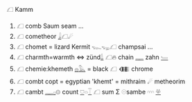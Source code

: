𓆎 Kamm  
1. 𓆎 comb Saum seam …  
2. 𓆎 cometheor [𓇍](𓇍)𓆎☄  
3. 𓆎 chomet = lizard Kermit 𓆊𓆌𓆎 champsai ...  
4. 𓆎 charmth=warmth  ⇔ zünd[𓍑](𓍑) 𓆎🔥  chain [𓊃](𓊃) zahn [𓄑](𓄑)  
5. 𓆎 chemie:khemeth [𓐍](𓐍)[𓅓](𓅓) = black 𓆎 𒈪 chrome  
6. 𓆎 combt copt = egyptian 'khemt' = mithraim ☄ metheorim  
7. 𓆎 cambt [𓊃](𓊃)[𓊪](𓊪)𓊗 count  [𓈞](𓈞)𓏏[𓄰](𓄰) 𓆎 sum Σ 𓇳sambe 𓎆𓎆𓎆 [𓋬](𓋬)  